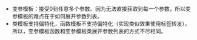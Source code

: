 - 变参模板：接受0到任意多个参数。因为无法直接获取到每一个参数，所以变参模板的难点在于如何展开参数列表。  
- 类模板支持偏特化，函数模板不支持偏特化（实现类似效果使用标签转发），所以，变参模板函数和变参模板类展开参数列表的方式不尽相同。